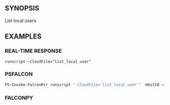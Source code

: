 ## SYNOPSIS
List local users

## EXAMPLES

### REAL-TIME RESPONSE
```
runscript -CloudFile="list_local_user"
```
### PSFALCON
```powershell
PS>Invoke-FalconRtr runscript "-CloudFile='list_local_user'" -HostId <id>, <id>
```
### FALCONPY